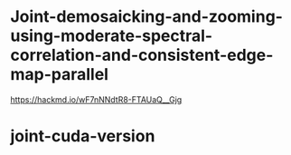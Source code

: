 # Joint-demosaicking-and-zooming-using-moderate-spectral-correlation-and-consistent-edge-map-parallel
https://hackmd.io/wF7nNNdtR8-FTAUaQ__Gjg
# joint-cuda-version
